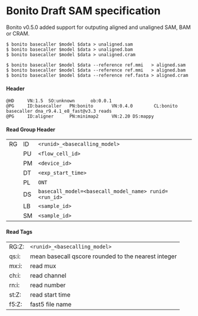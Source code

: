 # Bonito Draft SAM specification

Bonito v0.5.0 added support for outputing aligned and unaligned SAM, BAM or CRAM. 

```
$ bonito basecaller $model $data > unaligned.sam
$ bonito basecaller $model $data > unaligned.bam
$ bonito basecaller $model $data > unaligned.cram

$ bonito basecaller $model $data --reference ref.mmi   > aligned.sam
$ bonito basecaller $model $data --reference ref.mmi   > aligned.bam
$ bonito basecaller $model $data --reference ref.fasta > aligned.cram
```

#### Header

```
@HD     VN:1.5  SO:unknown      ob:0.0.1
@PG     ID:basecaller   PN:bonito       VN:0.4.0        CL:bonito basecaller dna_r9.4.1_e8_fast@v3.3 reads
@PG     ID:aligner      PN:minimap2     VN:2.20 DS:mappy
```

#### Read Group Header

|    |    |                                                       |
| -- | -- | ----------------------------------------------------- |            
| RG | ID | `<runid>_<basecalling_model>`  	                      |
|    | PU | `<flow_cell_id>`                                      |	    
|    | PM | `<device_id>`                                         |
|    | DT | `<exp_start_time>`                                    |
|    | PL | `ONT`                                                 |
|    | DS | `basecall_model=<basecall_model_name> runid=<run_id>` |
|    | LB | `<sample_id>`                                         |    
|    | SM | `<sample_id>`                                         |

#### Read Tags

|       |                                                     |
| ----- | --------------------------------------------------- |
| RG:Z: | `<runid>_<basecalling_model>`                        |
| qs:i: | mean basecall qscore rounded to the nearest integer |
| mx:i:	| read mux                                            | 
| ch:i: | read channel                                        |
| rn:i:	| read number                                         |
| st:Z:	| read start time                                     |
| f5:Z:	| fast5 file name                                     |
